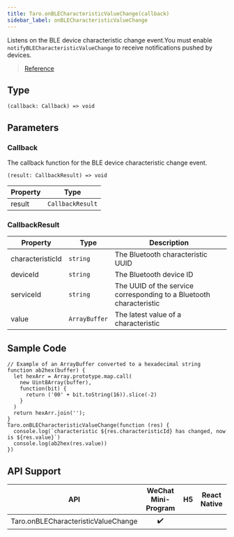 ```yaml
---
title: Taro.onBLECharacteristicValueChange(callback)
sidebar_label: onBLECharacteristicValueChange
---
```


Listens on the BLE device characteristic change event.You must enable `notifyBLECharacteristicValueChange` to receive notifications pushed by devices.

> [Reference](https://developers.weixin.qq.com/miniprogram/dev/api/device/bluetooth-ble/wx.onBLECharacteristicValueChange.html)

## Type

```tsx
(callback: Callback) => void
```

## Parameters

### Callback

The callback function for the BLE device characteristic change event.

```tsx
(result: CallbackResult) => void
```

<table>
  <thead>
    <tr>
      <th>Property</th>
      <th>Type</th>
    </tr>
  </thead>
  <tbody>
    <tr>
      <td>result</td>
      <td><code>CallbackResult</code></td>
    </tr>
  </tbody>
</table>

### CallbackResult

<table>
  <thead>
    <tr>
      <th>Property</th>
      <th>Type</th>
      <th>Description</th>
    </tr>
  </thead>
  <tbody>
    <tr>
      <td>characteristicId</td>
      <td><code>string</code></td>
      <td>The Bluetooth characteristic UUID</td>
    </tr>
    <tr>
      <td>deviceId</td>
      <td><code>string</code></td>
      <td>The Bluetooth device ID</td>
    </tr>
    <tr>
      <td>serviceId</td>
      <td><code>string</code></td>
      <td>The UUID of the service corresponding to a Bluetooth characteristic</td>
    </tr>
    <tr>
      <td>value</td>
      <td><code>ArrayBuffer</code></td>
      <td>The latest value of a characteristic</td>
    </tr>
  </tbody>
</table>

## Sample Code

```tsx
// Example of an ArrayBuffer converted to a hexadecimal string
function ab2hex(buffer) {
  let hexArr = Array.prototype.map.call(
    new Uint8Array(buffer),
    function(bit) {
      return ('00' + bit.toString(16)).slice(-2)
    }
  )
  return hexArr.join('');
}
Taro.onBLECharacteristicValueChange(function (res) {
  console.log(`characteristic ${res.characteristicId} has changed, now is ${res.value}`)
  console.log(ab2hex(res.value))
})
```

## API Support

|                 API                 | WeChat Mini-Program | H5 | React Native |
|:-----------------------------------:|:-------------------:|:--:|:------------:|
| Taro.onBLECharacteristicValueChange |         ✔️          |    |              |
